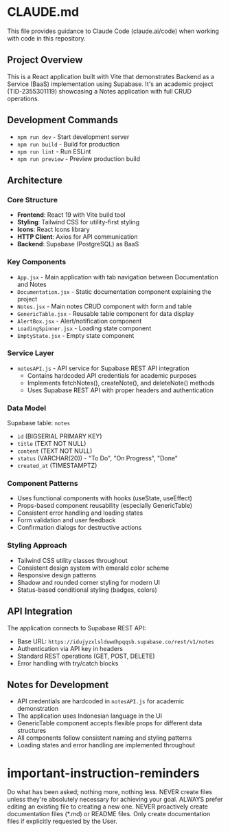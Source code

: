 # CLAUDE.md

This file provides guidance to Claude Code (claude.ai/code) when working with code in this repository.

## Project Overview

This is a React application built with Vite that demonstrates Backend as a Service (BaaS) implementation using Supabase. It's an academic project (TID-2355301119) showcasing a Notes application with full CRUD operations.

## Development Commands

- `npm run dev` - Start development server
- `npm run build` - Build for production
- `npm run lint` - Run ESLint
- `npm run preview` - Preview production build

## Architecture

### Core Structure
- **Frontend**: React 19 with Vite build tool
- **Styling**: Tailwind CSS for utility-first styling
- **Icons**: React Icons library
- **HTTP Client**: Axios for API communication
- **Backend**: Supabase (PostgreSQL) as BaaS

### Key Components
- `App.jsx` - Main application with tab navigation between Documentation and Notes
- `Documentation.jsx` - Static documentation component explaining the project
- `Notes.jsx` - Main notes CRUD component with form and table
- `GenericTable.jsx` - Reusable table component for data display
- `AlertBox.jsx` - Alert/notification component
- `LoadingSpinner.jsx` - Loading state component
- `EmptyState.jsx` - Empty state component

### Service Layer
- `notesAPI.js` - API service for Supabase REST API integration
  - Contains hardcoded API credentials for academic purposes
  - Implements fetchNotes(), createNote(), and deleteNote() methods
  - Uses Supabase REST API with proper headers and authentication

### Data Model
Supabase table: `notes`
- `id` (BIGSERIAL PRIMARY KEY)
- `title` (TEXT NOT NULL)
- `content` (TEXT NOT NULL) 
- `status` (VARCHAR(20)) - "To Do", "On Progress", "Done"
- `created_at` (TIMESTAMPTZ)

### Component Patterns
- Uses functional components with hooks (useState, useEffect)
- Props-based component reusability (especially GenericTable)
- Consistent error handling and loading states
- Form validation and user feedback
- Confirmation dialogs for destructive actions

### Styling Approach
- Tailwind CSS utility classes throughout
- Consistent design system with emerald color scheme
- Responsive design patterns
- Shadow and rounded corner styling for modern UI
- Status-based conditional styling (badges, colors)

## API Integration

The application connects to Supabase REST API:
- Base URL: `https://idujyzxlslduwdhpqqsb.supabase.co/rest/v1/notes`
- Authentication via API key in headers
- Standard REST operations (GET, POST, DELETE)
- Error handling with try/catch blocks

## Notes for Development

- API credentials are hardcoded in `notesAPI.js` for academic demonstration
- The application uses Indonesian language in the UI
- GenericTable component accepts flexible props for different data structures
- All components follow consistent naming and styling patterns
- Loading states and error handling are implemented throughout
# important-instruction-reminders
Do what has been asked; nothing more, nothing less.
NEVER create files unless they're absolutely necessary for achieving your goal.
ALWAYS prefer editing an existing file to creating a new one.
NEVER proactively create documentation files (*.md) or README files. Only create documentation files if explicitly requested by the User.